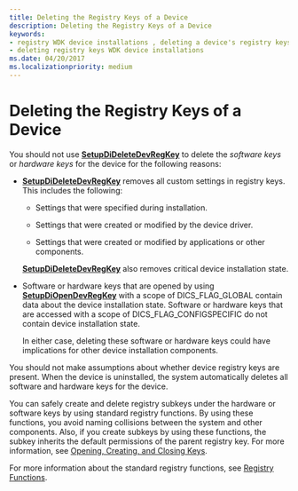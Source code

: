 ```yaml
---
title: Deleting the Registry Keys of a Device
description: Deleting the Registry Keys of a Device
keywords:
- registry WDK device installations , deleting a device's registry keys
- deleting registry keys WDK device installations
ms.date: 04/20/2017
ms.localizationpriority: medium
---
```


# Deleting the Registry Keys of a Device


You should not use [**SetupDiDeleteDevRegKey**](/windows/win32/api/setupapi/nf-setupapi-setupdideletedevregkey) to delete the *software keys* or *hardware keys* for the device for the following reasons:

-   [**SetupDiDeleteDevRegKey**](/windows/win32/api/setupapi/nf-setupapi-setupdideletedevregkey) removes all custom settings in registry keys. This includes the following:

    -   Settings that were specified during installation.

    -   Settings that were created or modified by the device driver.

    -   Settings that were created or modified by applications or other components.

    [**SetupDiDeleteDevRegKey**](/windows/win32/api/setupapi/nf-setupapi-setupdideletedevregkey) also removes critical device installation state.

-   Software or hardware keys that are opened by using [**SetupDiOpenDevRegKey**](/windows/win32/api/setupapi/nf-setupapi-setupdiopendevregkey) with a scope of DICS_FLAG_GLOBAL contain data about the device installation state. Software or hardware keys that are accessed with a scope of DICS_FLAG_CONFIGSPECIFIC do not contain device installation state.

    In either case, deleting these software or hardware keys could have implications for other device installation components.

You should not make assumptions about whether device registry keys are present. When the device is uninstalled, the system automatically deletes all software and hardware keys for the device.

You can safely create and delete registry subkeys under the hardware or software keys by using standard registry functions. By using these functions, you avoid naming collisions between the system and other components. Also, if you create subkeys by using these functions, the subkey inherits the default permissions of the parent registry key. For more information, see [Opening, Creating, and Closing Keys](/windows/win32/sysinfo/opening-creating-and-closing-keys).

For more information about the standard registry functions, see [Registry Functions](/windows/win32/sysinfo/registry-functions).
